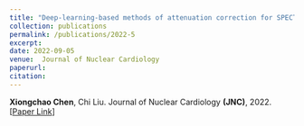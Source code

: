 ```yaml
---
title: "Deep-learning-based methods of attenuation correction for SPECT and PET (Review Paper)"
collection: publications
permalink: /publications/2022-5
excerpt: 
date: 2022-09-05
venue:  Journal of Nuclear Cardiology
paperurl:  
citation: 
---
```

<!-- ![](../figures/2022-JNC-Chen.png)   -->
**Xiongchao Chen**, Chi Liu. Journal of Nuclear Cardiology **(JNC)**, 2022. [[Paper Link](https://link.springer.com/article/10.1007/s12350-022-03007-3)]
